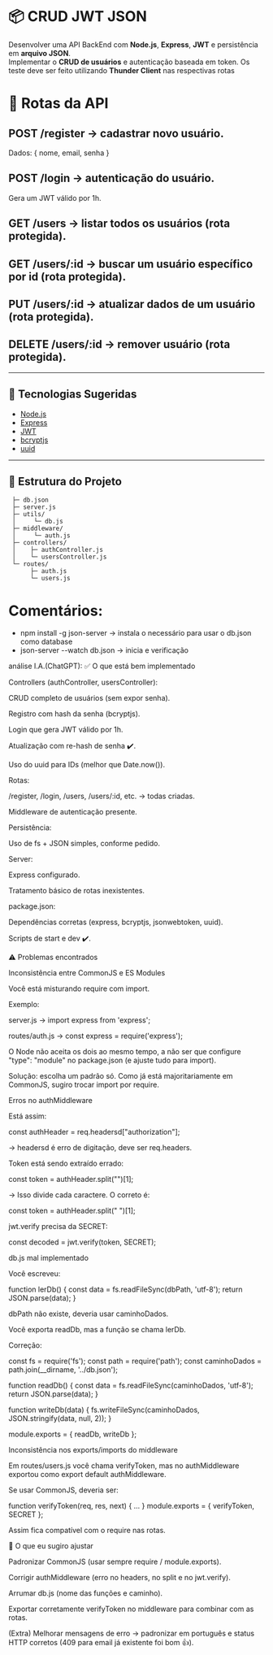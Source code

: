 # 📦 CRUD JWT JSON

Desenvolver uma API BackEnd com **Node.js**, **Express**, **JWT** e persistência em **arquivo JSON**.  
Implementar o  **CRUD de usuários** e autenticação baseada em token.
Os teste deve ser feito utilizando **Thunder Client** nas respectivas rotas

# 📌 Rotas da API

## POST /register → cadastrar novo usuário.
Dados: { nome, email, senha }
## POST /login → autenticação do usuário.
Gera um JWT válido por 1h.
## GET /users → listar todos os usuários (rota protegida).
## GET /users/:id → buscar um usuário específico por id (rota protegida).
## PUT /users/:id → atualizar dados de um usuário (rota protegida).
## DELETE /users/:id → remover usuário (rota protegida).

---

## 🚀 Tecnologias Sugeridas
- [Node.js](https://nodejs.org/)
- [Express](https://expressjs.com/)
- [JWT](https://jwt.io/)
- [bcryptjs](https://www.npmjs.com/package/bcryptjs)
- [uuid](https://www.npmjs.com/package/uuid)

---

## 📂 Estrutura do Projeto
     ├─ db.json
     ├─ server.js
     ├─ utils/
     │     └─ db.js
     ├─ middleware/
     │     └─ auth.js
     ├─ controllers/
     │    ├─ authController.js
     │    └─ usersController.js
     └─ routes/
          ├─ auth.js
          └─ users.js


# Comentários:
-  npm install -g json-server -> instala o necessário para usar o db.json como database
-  json-server --watch db.json -> inicia e verificação

análise I.A.(ChatGPT):
✅ O que está bem implementado

Controllers (authController, usersController):

CRUD completo de usuários (sem expor senha).

Registro com hash da senha (bcryptjs).

Login que gera JWT válido por 1h.

Atualização com re-hash de senha ✔️.

Uso do uuid para IDs (melhor que Date.now()).

Rotas:

/register, /login, /users, /users/:id, etc. → todas criadas.

Middleware de autenticação presente.

Persistência:

Uso de fs + JSON simples, conforme pedido.

Server:

Express configurado.

Tratamento básico de rotas inexistentes.

package.json:

Dependências corretas (express, bcryptjs, jsonwebtoken, uuid).

Scripts de start e dev ✔️.

⚠️ Problemas encontrados

Inconsistência entre CommonJS e ES Modules

Você está misturando require com import.

Exemplo:

server.js → import express from 'express';

routes/auth.js → const express = require('express');

O Node não aceita os dois ao mesmo tempo, a não ser que configure "type": "module" no package.json (e ajuste tudo para import).

Solução: escolha um padrão só. Como já está majoritariamente em CommonJS, sugiro trocar import por require.

Erros no authMiddleware

Está assim:

const authHeader = req.headersd["authorization"];


→ headersd é erro de digitação, deve ser req.headers.

Token está sendo extraído errado:

const token = authHeader.split("")[1];


→ Isso divide cada caractere. O correto é:

const token = authHeader.split(" ")[1];


jwt.verify precisa da SECRET:

const decoded = jwt.verify(token, SECRET);


db.js mal implementado

Você escreveu:

function lerDb() {
  const data = fs.readFileSync(dbPath, 'utf-8');
  return JSON.parse(data);
}


dbPath não existe, deveria usar caminhoDados.

Você exporta readDb, mas a função se chama lerDb.

Correção:

const fs = require('fs');
const path = require('path');
const caminhoDados = path.join(__dirname, '../db.json');

function readDb() {
  const data = fs.readFileSync(caminhoDados, 'utf-8');
  return JSON.parse(data);
}

function writeDb(data) {
  fs.writeFileSync(caminhoDados, JSON.stringify(data, null, 2));
}

module.exports = { readDb, writeDb };


Inconsistência nos exports/imports do middleware

Em routes/users.js você chama verifyToken, mas no authMiddleware exportou como export default authMiddleware.

Se usar CommonJS, deveria ser:

function verifyToken(req, res, next) { ... }
module.exports = { verifyToken, SECRET };


Assim fica compatível com o require nas rotas.

🚀 O que eu sugiro ajustar

Padronizar CommonJS (usar sempre require / module.exports).

Corrigir authMiddleware (erro no headers, no split e no jwt.verify).

Arrumar db.js (nome das funções e caminho).

Exportar corretamente verifyToken no middleware para combinar com as rotas.

(Extra) Melhorar mensagens de erro → padronizar em português e status HTTP corretos (409 para email já existente foi bom 👍).

